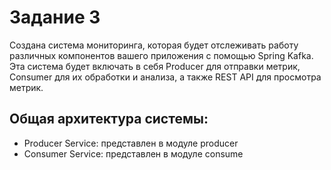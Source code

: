 # Задание 3
Создана система мониторинга, которая будет отслеживать работу различных компонентов вашего приложения с помощью Spring Kafka.
Эта система будет включать в себя Producer для отправки метрик, Consumer для их обработки и анализа, а также REST API для просмотра метрик.
## Общая архитектура системы:
* Producer Service: представлен в модуле producer
* Consumer Service: представлен в модуле consume
